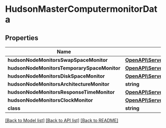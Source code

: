 # HudsonMasterComputermonitorData

## Properties
Name | Type | Description | Notes
------------ | ------------- | ------------- | -------------
**hudsonNodeMonitorsSwapSpaceMonitor** | [**OpenAPI\Server\Model\SwapSpaceMonitorMemoryUsage2**](SwapSpaceMonitorMemoryUsage2.md) |  | [optional] 
**hudsonNodeMonitorsTemporarySpaceMonitor** | [**OpenAPI\Server\Model\DiskSpaceMonitorDescriptorDiskSpace**](DiskSpaceMonitorDescriptorDiskSpace.md) |  | [optional] 
**hudsonNodeMonitorsDiskSpaceMonitor** | [**OpenAPI\Server\Model\DiskSpaceMonitorDescriptorDiskSpace**](DiskSpaceMonitorDescriptorDiskSpace.md) |  | [optional] 
**hudsonNodeMonitorsArchitectureMonitor** | **string** |  | [optional] 
**hudsonNodeMonitorsResponseTimeMonitor** | [**OpenAPI\Server\Model\ResponseTimeMonitorData**](ResponseTimeMonitorData.md) |  | [optional] 
**hudsonNodeMonitorsClockMonitor** | [**OpenAPI\Server\Model\ClockDifference**](ClockDifference.md) |  | [optional] 
**class** | **string** |  | [optional] 

[[Back to Model list]](../README.md#documentation-for-models) [[Back to API list]](../README.md#documentation-for-api-endpoints) [[Back to README]](../README.md)


